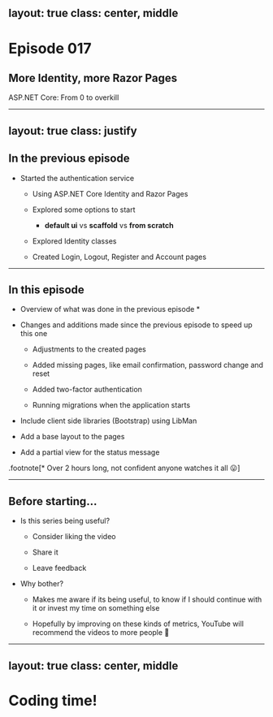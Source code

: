 layout: true
class: center, middle
---
# Episode 017
## More Identity, more Razor Pages
ASP.NET Core: From 0 to overkill

---
layout: true
class: justify
---

## In the previous episode
- Started the authentication service

    - Using ASP.NET Core Identity and Razor Pages

    - Explored some options to start
        - **default ui** vs **scaffold** vs **from scratch**

    - Explored Identity classes

    - Created Login, Logout, Register and Account pages

---

## In this episode
- Overview of what was done in the previous episode *

- Changes and additions made since the previous episode to speed up this one
    
    - Adjustments to the created pages

    - Added missing pages, like email confirmation, password change and reset

    - Added two-factor authentication

    - Running migrations when the application starts

- Include client side libraries (Bootstrap) using LibMan

- Add a base layout to the pages

- Add a partial view for the status message

.footnote[\* Over 2 hours long, not confident anyone watches it all 😛]

---

## Before starting...
- Is this series being useful?

    - Consider liking the video

    - Share it

    - Leave feedback

- Why bother?

    - Makes me aware if its being useful, to know if I should continue with it or invest my time on something else

    - Hopefully by improving on these kinds of metrics, YouTube will recommend the videos to more people 🙂

---
layout: true
class: center, middle
---
# Coding time!